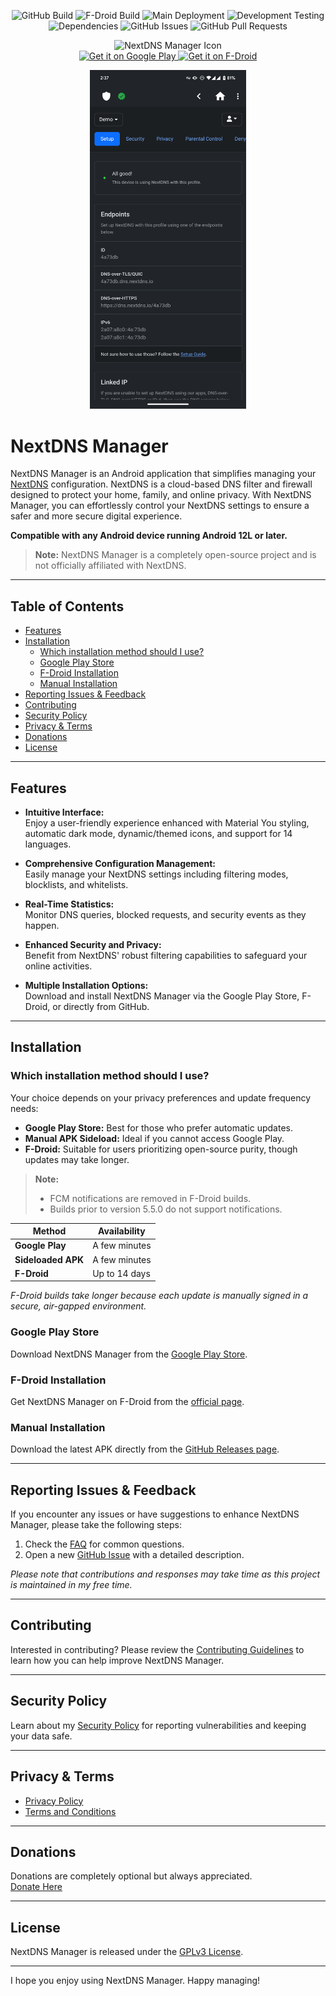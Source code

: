 <p align="center">
  <img src="https://img.shields.io/github/release/doubleangels/NextDNSManager.svg?logo=github&label=GitHub%20Build&style=for-the-badge" alt="GitHub Build">
  <img src="https://img.shields.io/f-droid/v/com.doubleangels.nextdnsmanagement.svg?logo=F-Droid&label=F-Droid%20Build&style=for-the-badge" alt="F-Droid Build">
  <img src="https://img.shields.io/github/actions/workflow/status/doubleangels/NextDNSManager/.github/workflows/deploy.yml?label=Deployment%20Pipeline&style=for-the-badge" alt="Main Deployment">
  <img src="https://img.shields.io/github/actions/workflow/status/doubleangels/NextDNSManager/.github/workflows/test-dev.yml?label=Development%20Testing&style=for-the-badge" alt="Development Testing">
  <img src="https://img.shields.io/librariesio/github/doubleangels/NextDNSManager?label=Dependencies&style=for-the-badge" alt="Dependencies">
  <img src="https://img.shields.io/github/issues/doubleangels/NextDNSManager?label=GitHub%20Issues&style=for-the-badge" alt="GitHub Issues">
  <img src="https://img.shields.io/github/issues-pr/doubleangels/NextDNSManager?label=GitHub%20Pull%20Requests&style=for-the-badge" alt="GitHub Pull Requests">
</p>

<p align="center">
  <img src="icons/web/icon-192.png" alt="NextDNS Manager Icon" width="96">
  <br>
  <a href="https://play.google.com/store/apps/details?id=com.doubleangels.nextdnsmanagement">
    <img src="https://play.google.com/intl/en_us/badges/static/images/badges/en_badge_web_generic.png" alt="Get it on Google Play" height="48">
  </a>
  <a href="https://f-droid.org/en/packages/com.doubleangels.nextdnsmanagement">
    <img src="https://fdroid.gitlab.io/artwork/badge/get-it-on.png" alt="Get it on F-Droid" height="48">
  </a>
</p>

<p align="center">
  <img src="fastlane/metadata/android/en-US/images/phoneScreenshots/1.png" alt="Screenshot of NextDNS Manager" width="250">
</p>

# NextDNS Manager

NextDNS Manager is an Android application that simplifies managing your [NextDNS](https://nextdns.io) configuration. NextDNS is a cloud-based DNS filter and firewall designed to protect your home, family, and online privacy. With NextDNS Manager, you can effortlessly control your NextDNS settings to ensure a safer and more secure digital experience.

**Compatible with any Android device running Android 12L or later.**

> **Note:** NextDNS Manager is a completely open-source project and is not officially affiliated with NextDNS.

---

## Table of Contents

- [Features](#features)
- [Installation](#installation)
  - [Which installation method should I use?](#which-installation-method-should-i-use)
  - [Google Play Store](#google-play-store)
  - [F-Droid Installation](#f-droid-installation)
  - [Manual Installation](#manual-installation)
- [Reporting Issues & Feedback](#reporting-issues--feedback)
- [Contributing](#contributing)
- [Security Policy](#security-policy)
- [Privacy & Terms](#privacy--terms)
- [Donations](#donations)
- [License](#license)

---

## Features

- **Intuitive Interface:**  
  Enjoy a user-friendly experience enhanced with Material You styling, automatic dark mode, dynamic/themed icons, and support for 14 languages.

- **Comprehensive Configuration Management:**  
  Easily manage your NextDNS settings including filtering modes, blocklists, and whitelists.

- **Real-Time Statistics:**  
  Monitor DNS queries, blocked requests, and security events as they happen.

- **Enhanced Security and Privacy:**  
  Benefit from NextDNS' robust filtering capabilities to safeguard your online activities.

- **Multiple Installation Options:**  
  Download and install NextDNS Manager via the Google Play Store, F-Droid, or directly from GitHub.

---

## Installation

### Which installation method should I use?

Your choice depends on your privacy preferences and update frequency needs:

- **Google Play Store:** Best for those who prefer automatic updates.
- **Manual APK Sideload:** Ideal if you cannot access Google Play.
- **F-Droid:** Suitable for users prioritizing open-source purity, though updates may take longer.

> **Note:**  
> - FCM notifications are removed in F-Droid builds.
> - Builds prior to version 5.5.0 do not support notifications.

| Method             | Availability         |
|--------------------|----------------------|
| **Google Play**    | A few minutes        |
| **Sideloaded APK** | A few minutes        |
| **F-Droid**        | Up to 14 days        |

*F-Droid builds take longer because each update is manually signed in a secure, air-gapped environment.*

### Google Play Store

Download NextDNS Manager from the [Google Play Store](https://play.google.com/store/apps/details?id=com.doubleangels.nextdnsmanagement).

### F-Droid Installation

Get NextDNS Manager on F-Droid from the [official page](https://f-droid.org/en/packages/com.doubleangels.nextdnsmanagement).

### Manual Installation

Download the latest APK directly from the [GitHub Releases page](https://github.com/doubleangels/NextDNSManager/releases).

---

## Reporting Issues & Feedback

If you encounter any issues or have suggestions to enhance NextDNS Manager, please take the following steps:

1. Check the [FAQ](FAQ.md) for common questions.
2. Open a new [GitHub Issue](https://github.com/doubleangels/NextDNSManager/issues/new/choose) with a detailed description.

*Please note that contributions and responses may take time as this project is maintained in my free time.*

---

## Contributing

Interested in contributing? Please review the [Contributing Guidelines](CONTRIBUTING.md) to learn how you can help improve NextDNS Manager.

---

## Security Policy

Learn about my [Security Policy](SECURITY.md) for reporting vulnerabilities and keeping your data safe.

---

## Privacy & Terms

- [Privacy Policy](https://doubleangels.github.io/privacypolicy/nextdns.html)
- [Terms and Conditions](https://doubleangels.github.io/privacypolicy/nextdns_terms.html)

---

## Donations

Donations are completely optional but always appreciated.  
[Donate Here](https://donate.stripe.com/4gw8yhbvH0mg6SQ7ss)

---

## License

NextDNS Manager is released under the [GPLv3 License](LICENSE).

---

I hope you enjoy using NextDNS Manager. Happy managing!
